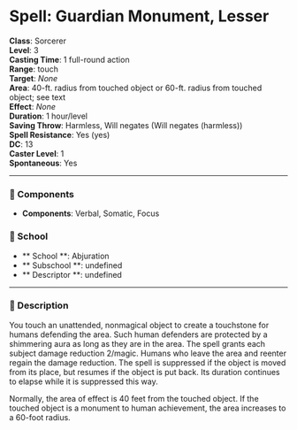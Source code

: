 
# Spell: Guardian Monument, Lesser
**Class**: Sorcerer  
**Level**: 3  
**Casting Time**: 1 full-round action  
**Range**: touch  
**Target**: _None_  
**Area**: 40-ft. radius from touched object or 60-ft. radius from touched object; see text  
**Effect**: _None_  
**Duration**: 1 hour/level  
**Saving Throw**: Harmless, Will negates (Will negates (harmless))  
**Spell Resistance**: Yes (yes)  
**DC**: 13  
**Caster Level**: 1  
**Spontaneous**: Yes

---

### 🔮 Components
- **Components**: Verbal, Somatic, Focus

### 🏫 School
- ** School **: Abjuration
- ** Subschool **: undefined
- ** Descriptor **: undefined
---

### 📜 Description
You touch an unattended, nonmagical object to create a touchstone for humans defending the area. Such human defenders are protected by a shimmering aura as long as they are in the area. The spell grants each subject damage reduction 2/magic. Humans who leave the area and reenter regain the damage reduction. The spell is suppressed if the object is moved from its place, but resumes if the object is put back. Its duration continues to elapse while it is suppressed this way.

Normally, the area of effect is 40 feet from the touched object. If the touched object is a monument to human achievement, the area increases to a 60-foot radius.
